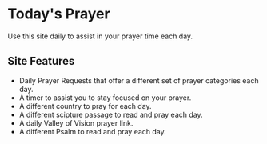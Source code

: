 # Today's Prayer

Use this site daily to assist in your prayer time each day.

## Site Features

* Daily Prayer Requests that offer a different set of prayer categories each day.
* A timer to assist you to stay focused on your prayer.
* A different country to pray for each day.
* A different scipture passage to read and pray each day.
* A daily Valley of Vision prayer link.
* A different Psalm to read and pray each day.

